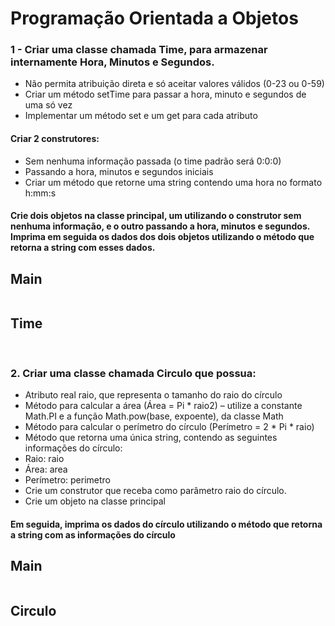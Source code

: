 # Programação Orientada a Objetos

### 1 - Criar uma classe chamada Time, para armazenar internamente Hora, Minutos e Segundos.
- Não permita atribuição direta e só aceitar valores válidos (0-23 ou 0-59)
- Criar um método setTime para passar a hora, minuto e segundos de uma só vez
- Implementar um método set e um get para cada atributo 
#### Criar 2 construtores:
- Sem nenhuma informação passada (o time padrão será 0:0:0)
- Passando a hora, minutos e segundos iniciais 
- Criar um método que retorne uma string contendo uma hora no formato h:mm:s

#### Crie dois objetos na classe principal, um utilizando o construtor sem nenhuma informação, e o outro passando a hora, minutos e segundos. Imprima em seguida os dados dos dois objetos utilizando o método que retorna a string com esses dados.

## Main

```java

```
## Time

```java

```
#
### 2. Criar uma classe chamada Circulo que possua:
- Atributo real raio, que representa o tamanho do raio do círculo
- Método para calcular a área (Área = Pi * raio2) – utilize a constante Math.PI e a função Math.pow(base, expoente), da classe Math
- Método para calcular o perímetro do círculo (Perímetro = 2 * Pi * raio)
- Método que retorna uma única string, contendo as seguintes informações do círculo:
- Raio: raio
- Área: area
- Perímetro: perimetro
- Crie um construtor que receba como parâmetro raio do círculo.
- Crie um objeto na classe principal
#### Em seguida, imprima os dados do círculo utilizando o método que retorna a string com as informações do círculo

## Main

```java

```
## Circulo

```java

```
